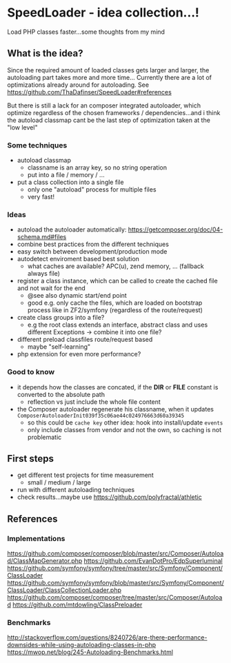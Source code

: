 # SpeedLoader - idea collection...!
Load PHP classes faster...some thoughts from my mind

## What is the idea?
Since the required amount of loaded classes gets larger and larger, the autoloading part takes more and more time...
Currently there are a lot of optimizations already around for autoloading. See https://github.com/ThaDafinser/SpeedLoader#references

But there is still a lack for an composer integrated autoloader, which optimize regardless of the chosen frameworks / dependencies...and i think the autoload classmap cant be the last step of optimization taken at the "low level"

### Some techniques
- autoload classmap
  - classname is an array key, so no string operation
  - put into a file / memory / ...
- put a class collection into a single file
  - only one "autoload" process for multiple files
  - very fast!

### Ideas
- autoload the autoloader automatically: https://getcomposer.org/doc/04-schema.md#files
- combine best practices from the different techniques
- easy switch between development/production mode
- autodetect enviroment based best solution
  - what caches are available? APC(u), zend memory, ... (fallback always file)
- register a class instance, which can be called to create the cached file and not wait for the end
  - @see also dynamic start/end point
  - good e.g. only cache the files, which are loaded on bootstrap process like in ZF2/symfony (regardless of the route/request)
- create class groups into a file?
  - e.g the root class extends an interface, abstract class and uses different Exceptions -> combine it into one file?
- different preload classfiles route/request based
  - maybe "self-learning"
- php extension for even more performance?

### Good to know
- it depends how the classes are concated, if the __DIR__ or __FILE__ constant is converted to the absolute path
  - reflection vs just include the whole file content
- the Composer autoloader regenerate his classname, when it updates `ComposerAutoloaderInit039f35c06ae44c024976663d60a39345`
  - so this could be `cache key` other idea: hook into install/update `events`
  - only include classes from vendor and not the own, so caching is not problematic

## First steps
- get different test projects for time measurement
  - small / medium / large
- run with different autoloading techniques
- check results...maybe use https://github.com/polyfractal/athletic


## References

### Implementations
https://github.com/composer/composer/blob/master/src/Composer/Autoload/ClassMapGenerator.php
https://github.com/EvanDotPro/EdpSuperluminal
https://github.com/symfony/symfony/tree/master/src/Symfony/Component/ClassLoader
https://github.com/symfony/symfony/blob/master/src/Symfony/Component/ClassLoader/ClassCollectionLoader.php
https://github.com/composer/composer/tree/master/src/Composer/Autoload
https://github.com/mtdowling/ClassPreloader

### Benchmarks
http://stackoverflow.com/questions/8240726/are-there-performance-downsides-while-using-autoloading-classes-in-php
https://mwop.net/blog/245-Autoloading-Benchmarks.html
